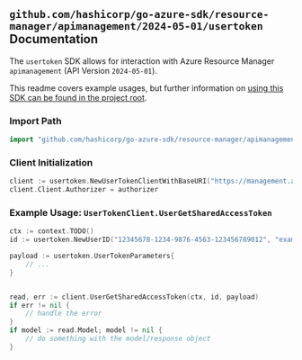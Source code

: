 
## `github.com/hashicorp/go-azure-sdk/resource-manager/apimanagement/2024-05-01/usertoken` Documentation

The `usertoken` SDK allows for interaction with Azure Resource Manager `apimanagement` (API Version `2024-05-01`).

This readme covers example usages, but further information on [using this SDK can be found in the project root](https://github.com/hashicorp/go-azure-sdk/tree/main/docs).

### Import Path

```go
import "github.com/hashicorp/go-azure-sdk/resource-manager/apimanagement/2024-05-01/usertoken"
```


### Client Initialization

```go
client := usertoken.NewUserTokenClientWithBaseURI("https://management.azure.com")
client.Client.Authorizer = authorizer
```


### Example Usage: `UserTokenClient.UserGetSharedAccessToken`

```go
ctx := context.TODO()
id := usertoken.NewUserID("12345678-1234-9876-4563-123456789012", "example-resource-group", "serviceValue", "userIdValue")

payload := usertoken.UserTokenParameters{
	// ...
}


read, err := client.UserGetSharedAccessToken(ctx, id, payload)
if err != nil {
	// handle the error
}
if model := read.Model; model != nil {
	// do something with the model/response object
}
```
